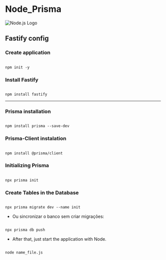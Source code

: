 # Node_Prisma
![Node.js Logo](https://upload.wikimedia.org/wikipedia/commons/thumb/d/d9/Node.js_logo.svg/150px-Node.js_logo.svg.png)


## Fastify config

### Create application
```.

npm init -y

```

### Install Fastify
```.

npm install fastify

```

---

### Prisma installation

```.

npm install prisma --save-dev

```

### Prisma-Client instalation
```.

npm install @prisma/client

```

### Initializing Prisma
```.

npx prisma init

```

### Create Tables in the Database

```.

npx prisma migrate dev --name init

```

* Ou sincronizar o banco sem criar migrações:

```.

npx prisma db push

```

* After that, just start the application with Node.

```.

node name_file.js

```

